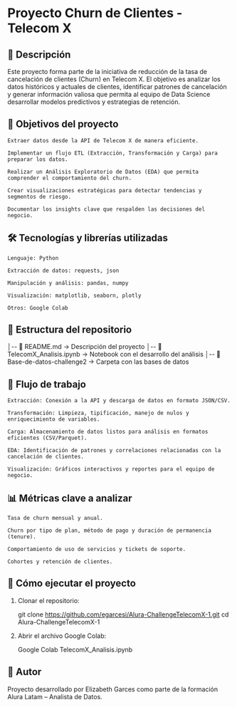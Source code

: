 # Proyecto Churn de Clientes - Telecom X

## 📝 Descripción

Este proyecto forma parte de la iniciativa de reducción de la tasa de cancelación de clientes (Churn) en Telecom X.
El objetivo es analizar los datos históricos y actuales de clientes, identificar patrones de cancelación y generar información valiosa que permita al equipo de Data Science desarrollar modelos predictivos y estrategias de retención.

## 🎯 Objetivos del proyecto

    Extraer datos desde la API de Telecom X de manera eficiente.

    Implementar un flujo ETL (Extracción, Transformación y Carga) para preparar los datos.

    Realizar un Análisis Exploratorio de Datos (EDA) que permita comprender el comportamiento del churn.

    Crear visualizaciones estratégicas para detectar tendencias y segmentos de riesgo.

    Documentar los insights clave que respalden las decisiones del negocio.

## 🛠️ Tecnologías y librerías utilizadas

    Lenguaje: Python

    Extracción de datos: requests, json

    Manipulación y análisis: pandas, numpy

    Visualización: matplotlib, seaborn, plotly

    Otros: Google Colab

## 📂 Estructura del repositorio

│-- 📄 README.md → Descripción del proyecto
│-- 📄 TelecomX_Analisis.ipynb → Notebook con el desarrollo del análisis
│-- 📁 Base-de-datos-challenge2 → Carpeta con las bases de datos

## 🚀 Flujo de trabajo

    Extracción: Conexión a la API y descarga de datos en formato JSON/CSV.

    Transformación: Limpieza, tipificación, manejo de nulos y enriquecimiento de variables.

    Carga: Almacenamiento de datos listos para análisis en formatos eficientes (CSV/Parquet).

    EDA: Identificación de patrones y correlaciones relacionadas con la cancelación de clientes.

    Visualización: Gráficos interactivos y reportes para el equipo de negocio.

## 📊 Métricas clave a analizar

    Tasa de churn mensual y anual.

    Churn por tipo de plan, método de pago y duración de permanencia (tenure).

    Comportamiento de uso de servicios y tickets de soporte.

    Cohortes y retención de clientes.

## 🚀 Cómo ejecutar el proyecto

1. Clonar el repositorio:
   
   git clone https://github.com/egarcesi/Alura-ChallengeTelecomX-1.git
   cd Alura-ChallengeTelecomX-1

2. Abrir el archivo Google Colab:

   Google Colab TelecomX_Analisis.ipynb

## 📌 Autor

Proyecto desarrollado por Elizabeth Garces como parte de la formación Alura Latam – Analista de Datos.
